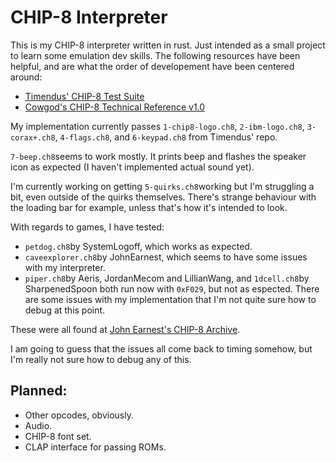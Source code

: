 # CHIP-8 Interpreter
This is my CHIP-8 interpreter written in rust. Just intended as a small project to learn some emulation dev skills. The following resources have been helpful, and are what the order of developement have been centered around:

+ [Timendus' CHIP-8 Test Suite](https://github.com/Timendus/chip8-test-suite)
+ [Cowgod's CHIP-8 Technical Reference v1.0](http://devernay.free.fr/hacks/chip8/C8TECH10.HTM)

My implementation currently passes `1-chip8-logo.ch8`, `2-ibm-logo.ch8`, `3-corax+.ch8`, `4-flags.ch8`, and `6-keypad.ch8` from Timendus' repo.

`7-beep.ch8`seems to work mostly. It prints beep and flashes the speaker icon as expected (I haven't implemented actual sound yet).

I'm currently working on getting `5-quirks.ch8`working but I'm struggling a bit, even outside of the quirks themselves. There's strange behaviour with the loading bar for example, unless that's how it's intended to look.

With regards to games, I have tested:
+ `petdog.ch8`by SystemLogoff, which works as expected.
+ `caveexplorer.ch8`by JohnEarnest, which seems to have some issues with my interpreter.
+ `piper.ch8`by Aeris, JordanMecom and LillianWang, and `1dcell.ch8`by SharpenedSpoon both run now with `0xF029`, but not as espected. There are some issues with my implementation that I'm not quite sure how to debug at this point.

These were all found at [John Earnest's CHIP-8 Archive](https://johnearnest.github.io/chip8Archive/?sort=platform).

I am going to guess that the issues all come back to timing somehow, but I'm really not sure how to debug any of this.

## Planned:
+ Other opcodes, obviously.
+ Audio.
+ CHIP-8 font set.
+ CLAP interface for passing ROMs.

